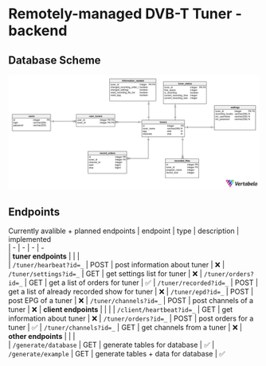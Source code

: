 # Remotely-managed DVB-T Tuner - backend 

## Database Scheme
![db-scheme](documentation/dbscheme.png)



## Endpoints

Currently avalible + planned endpoints
| endpoint                  | type  | description                                   | implemented   
| -                         | -     | -                                             |  -    
| **tuner endpoints**       |       |                                               |         
| `/tuner/hearbeat?id=_`    | POST  | post information about tuner                  | ❌
| `/tuner/settings?id=_`    | GET   | get settings list for tuner                   | ❌
| `/tuner/orders?id=_`      | GET   | get a list of orders for tuner                | ✅
| `/tuner/recorded?id=_`    | POST  | get a list of already recorded show for tuner | ❌
| `/tuner/epd?id=_`         | POST  | post EPG of a tuner                           | ❌
| `/tuner/channels?id=_`    | POST  | post channels of a tuner                      | ❌
| **client endpoints**      |       |                                               | 
| `/client/heartbeat?id=_`  | GET   | get information about tuner                   | ❌
| `/tuner/orders?id=_`      | POST  | post orders for a tuner                       | ✅
| `/tuner/channels?id=_`    | GET   | get channels from a tuner                     | ❌
| **other endpoints**       |       |                                               |         
| `/generate/database`      | GET   | generate tables for database                  | ✅
| `/generate/example`       | GET   | generate tables + data for database           | ✅